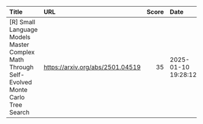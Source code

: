 | Title                                                                                      | URL                              |   Score | Date                |
|:-------------------------------------------------------------------------------------------|:---------------------------------|--------:|:--------------------|
| [R] Small Language Models Master Complex Math Through Self-Evolved Monte Carlo Tree Search | https://arxiv.org/abs/2501.04519 |      35 | 2025-01-10 19:28:12 |